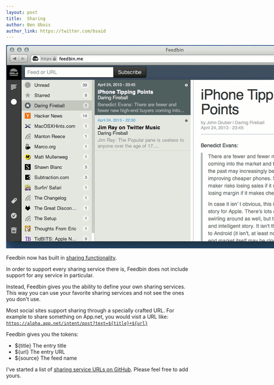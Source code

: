 ```yaml
---
layout: post
title:  Sharing
author: Ben Ubois
author_link: https://twitter.com/bsaid
---
```


<img src="/assets/images/2013-04-25/sharing.gif" style="max-width: 922px;" />

Feedbin now has built in [sharing functionality](https://feedbin.me/settings/sharing). 

In order to support every sharing service there is, Feedbin does not include support for any service in particular.

Instead, Feedbin gives you the ability to define your own sharing services. This way you can use your favorite sharing services and not see the ones you don't use.

Most social sites support sharing through a specially crafted URL. For example to share something on App.net, you would visit a URL like: <code>https://alpha.app.net/intent/post?text=${title}+${url}</code>

Feedbin gives you the tokens:

- ${title} The entry title
- ${url} The entry URL
- ${source} The feed name

I've started a list of [sharing service URLs on GitHub](https://github.com/feedbin/support/blob/master/sharing-services.md#sharing-services). Please feel free to add yours.
